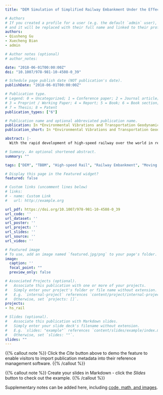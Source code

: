 ```yaml
---
title: "DEM Simulation of Simplified Railway Embankment Under the Effect of Train-Induced Dynamic Load"

# Authors
# If you created a profile for a user (e.g. the default `admin` user), write the username (folder name) here 
# and it will be replaced with their full name and linked to their profile.
authors:
- Qiusheng Gu
- Xuecheng Bian
- admin

# Author notes (optional)
# author_notes:

date: "2018-06-01T00:00:00Z"
doi: "10.1007/978-981-10-4508-0_39"

# Schedule page publish date (NOT publication's date).
publishDate: "2018-06-01T00:00:00Z"

# Publication type.
# Legend: 0 = Uncategorized; 1 = Conference paper; 2 = Journal article;
# 3 = Preprint / Working Paper; 4 = Report; 5 = Book; 6 = Book section;
# 7 = Thesis; 8 = Patent
publication_types: ["6"]

# Publication name and optional abbreviated publication name.
publication: In *Environmental Vibrations and Transportation Geodynamics*
publication_short: In *Environmental Vibrations and Transportation Geodynamics*

abstract: |-
  With the rapid development of high-speed railway over the world in recent years, more and more researchers are focused on the strength, stiffness and stability of the embankment. It's more and more popular to use the discrete element method (DEM) to study cemented granular materials (e.g. rocks and concrete). This paper verified the Timoshenko beam bond model (TBBM) presented by the University of Edinburgh, then compared the bending and dynamic response of a simply supported beam under the effects of moving load with the analytical prediction. It's ideally suited to use DEM to model the railroad ballast layer considering the naturally discrete inhomogeneous structure. A simplified railway embankment model composed of equal-sized ballast particles was built and the loading response of the simplified embankment was then investigated. The results show the feasibility of modeling train-induced dynamic load through adding moving load to railway track made up with the bonded particles. This paper presents one way to take the discrete features of the ballast layer and the characteristics of railway track into consideration in the same DEM framework at the same time. Apart from that, the mechanical characteristics of the ballast layer and the interactions between the ballast and railway track can be easily studied.

# Summary. An optional shortened abstract.
summary: ""

tags: ["DEM", "TBBM", "High-speed Rail", "Railway Embankment", "Moving Load"]

# Display this page in the Featured widget?
featured: false

# Custom links (uncomment lines below)
# links:
# - name: Custom Link
#   url: http://example.org

url_pdf: https://doi.org/10.1007/978-981-10-4508-0_39
url_code: ''
url_dataset: ''
url_poster: ''
url_project: ''
url_slides: ''
url_source: ''
url_video: ''

# Featured image
# To use, add an image named `featured.jpg/png` to your page's folder. 
image:
  caption: ''
  focal_point: ""
  preview_only: false

# Associated Projects (optional).
#   Associate this publication with one or more of your projects.
#   Simply enter your project's folder or file name without extension.
#   E.g. `internal-project` references `content/project/internal-project/index.md`.
#   Otherwise, set `projects: []`.
projects:
- hs_rail

# Slides (optional).
#   Associate this publication with Markdown slides.
#   Simply enter your slide deck's filename without extension.
#   E.g. `slides: "example"` references `content/slides/example/index.md`.
#   Otherwise, set `slides: ""`.
slides: ""
---
```


{{% callout note %}}
Click the *Cite* button above to demo the feature to enable visitors to import publication metadata into their reference management software.
{{% /callout %}}

{{% callout note %}}
Create your slides in Markdown - click the *Slides* button to check out the example.
{{% /callout %}}

Supplementary notes can be added here, including [code, math, and images](https://wowchemy.com/docs/writing-markdown-latex/).

